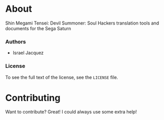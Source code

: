 About
=====
  Shin Megami Tensei: Devil Summoner: Soul Hackers translation tools and documents for the Sega Saturn

### Authors
 * Israel Jacquez

### License
  To see the full text of the license, see the `LICENSE` file.

Contributing
============

Want to contribute? Great! I could always use some extra help!
